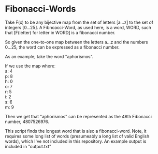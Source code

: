 Fibonacci-Words
===================

Take F(x) to be any bijective map from the set of letters [a...z] to the set of integers [0...25].
A Fibnoacci-Word, as used here, is a word, WORD, such that [F(letter) for letter in WORD] is a fibonacci number.

So given the one-to-one map between the letters a...z and the numbers 0...25, the word can be expressed as a fibonacci number.

As an example, take the word "aphorismos".

If we use the map where: <br />
a: 4 <br />
p: 8 <br />
h: 0 <br />
o: 7 <br />
r: 5 <br />
i: 2 <br />
s: 6 <br />
m: 9 <br />

Then we get that "aphorismos" can be represented as the 48th Fibonacci number, 4807526976.

This script finds the longest word that is also a fibonacci-word.  Note, it requires some long list of words (presumeably a long list of valid English words), which I've not included in this repository.  An example output is included in "output.txt"